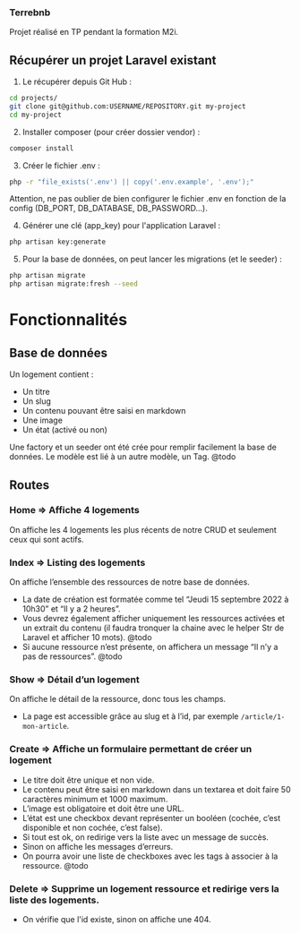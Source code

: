 ### Terrebnb
Projet réalisé en TP pendant la formation M2i.



## Récupérer un projet Laravel existant
1. Le récupérer depuis Git Hub :

```bash
cd projects/
git clone git@github.com:USERNAME/REPOSITORY.git my-project
cd my-project
```

2. Installer composer (pour créer dossier vendor) :
```bash
composer install
```

3. Créer le fichier .env :
```bash
php -r "file_exists('.env') || copy('.env.example', '.env');"
```

Attention, ne pas oublier de bien configurer le fichier .env en fonction de la config (DB_PORT, DB_DATABASE, DB_PASSWORD...).

4. Générer une clé (app_key) pour l'application Laravel :
```bash
php artisan key:generate
```

5. Pour la base de données, on peut lancer les migrations (et le seeder) :

```bash
php artisan migrate
php artisan migrate:fresh --seed
```

# Fonctionnalités
## Base de données
Un logement contient :
- Un titre
- Un slug
- Un contenu pouvant être saisi en markdown
- Une image
- Un état (activé ou non)

Une factory et un seeder ont été crée pour remplir facilement la base de données. 
Le modèle est lié à un autre modèle, un Tag. @todo

## Routes
### Home ⇒ Affiche 4 logements
On affiche les 4 logements les plus récents de notre CRUD et seulement ceux qui sont actifs.

### Index ⇒  Listing des logements 
On affiche l’ensemble des ressources de notre base de données. 
- La date de création est formatée comme tel “Jeudi 15 septembre 2022 à 10h30” et “Il y a 2 heures”.
- Vous devrez également afficher uniquement les ressources activées et un extrait du contenu (il faudra tronquer la chaine avec le helper Str de Laravel et afficher 10 mots). @todo
- Si aucune ressource n’est présente, on affichera un message “Il n’y a pas de ressources”. @todo

### Show ⇒ Détail d’un logement 
On affiche le détail de la ressource, donc tous les champs. 
- La page est accessible grâce au slug et à l’id, par exemple `/article/1-mon-article`.

### Create ⇒ Affiche un formulaire permettant de créer un logement 
- Le titre doit être unique et non vide. 
- Le contenu peut être saisi en markdown dans un textarea et doit faire 50 caractères minimum et 1000 maximum. 
- L’image est obligatoire et doit être une URL. 
- L’état est une checkbox devant représenter un booléen (cochée, c’est disponible et non cochée, c’est false). 
- Si tout est ok, on redirige vers la liste avec un message de succès.
- Sinon on affiche les messages d’erreurs. 
- On pourra avoir une liste de checkboxes avec les tags à associer à la ressource. @todo

### Delete ⇒ Supprime un logement ressource et redirige vers la liste des logements.
- On vérifie que l'id existe, sinon on affiche une 404.


